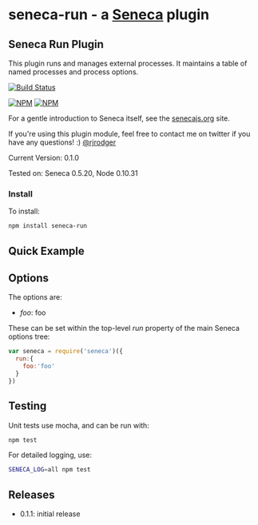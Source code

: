 seneca-run - a [Seneca](http://senecajs.org) plugin
======================================================

## Seneca Run Plugin

This plugin runs and manages external processes. It maintains a table
of named processes and process options.

[![Build Status](https://travis-ci.org/rjrodger/seneca-run.png?branch=master)](https://travis-ci.org/rjrodger/seneca-run)

[![NPM](https://nodei.co/npm/seneca-run.png)](https://nodei.co/npm/seneca-run/)
[![NPM](https://nodei.co/npm-dl/seneca-run.png)](https://nodei.co/npm-dl/seneca-run/)

For a gentle introduction to Seneca itself, see the
[senecajs.org](http://senecajs.org) site.

If you're using this plugin module, feel free to contact me on twitter if you
have any questions! :) [@rjrodger](http://twitter.com/rjrodger)

Current Version: 0.1.0

Tested on: Seneca 0.5.20, Node 0.10.31


### Install

To install:

```sh
npm install seneca-run
```


## Quick Example



## Options

The options are:
  
   * _foo_: foo

These can be set within the top-level _run_ property of the main
Seneca options tree:

```js
var seneca = require('seneca')({
  run:{
    foo:'foo'
  }
})
```


## Testing

Unit tests use mocha, and can be run with:

```sh
npm test
```

For detailed logging, use:

```sh
SENECA_LOG=all npm test
```



## Releases

   * 0.1.1: initial release




